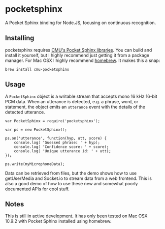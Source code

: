 pocketsphinx
============

A Pocket Sphinx binding for Node.JS, focusing on continuous recognition.

Installing
----------

pocketsphinx requires [CMU's Pocket Sphinx libraries](http://cmusphinx.sourceforge.net/). You can build and install it yourself, but I highly recommend just getting it from a package manager. For Mac OSX I highly recommend [homebrew](http://brew.sh/). It makes this a snap:

    brew install cmu-pocketsphinx

Usage
-----

A `PocketSphinx` object is a writable stream that accepts mono 16 kHz 16-bit PCM data. When an utterance is detected, e.g. a phrase, word, or statement, the object emits an `utterance` event with the details of the detected utterance.

    var PocketSphinx = require('pocketsphinx');
    
    var ps = new PocketSphinx();
    
    ps.on('utterance', function(hyp, utt, score) {
		console.log( 'Guessed phrase: ' + hyp);
		console.log( 'Confidence score: ' + score);
		console.log( 'Unique utterance id: ' + utt);
	});
    
    ps.write(myMicrophoneData);
    
Data can be retrieved from files, but the demo shows how to use getUserMedia and Socket.io to stream data from a web frontend. This is also a good demo of how to use these new and somewhat poorly documented APIs for cool stuff.

Notes
-----

This is still in active development. It has only been tested on Mac OSX 10.9.2 with Pocket Sphinx installed using homebrew.



